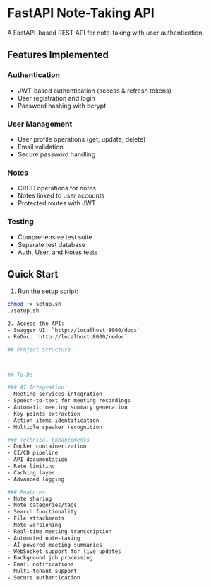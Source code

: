 # FastAPI Note-Taking API

A FastAPI-based REST API for note-taking with user authentication.

## Features Implemented

### Authentication
- JWT-based authentication (access & refresh tokens)
- User registration and login
- Password hashing with bcrypt

### User Management
- User profile operations (get, update, delete)
- Email validation
- Secure password handling

### Notes
- CRUD operations for notes
- Notes linked to user accounts
- Protected routes with JWT

### Testing
- Comprehensive test suite
- Separate test database
- Auth, User, and Notes tests

## Quick Start

1. Run the setup script:

```bash
chmod +x setup.sh
./setup.sh

2. Access the API:
- Swagger UI: `http://localhost:8000/docs`
- ReDoc: `http://localhost:8000/redoc`

## Project Structure



## To-Do

### AI Integration
- Meeting services integration
- Speech-to-text for meeting recordings
- Automatic meeting summary generation
- Key points extraction
- Action items identification
- Multiple speaker recognition

### Technical Enhancements
- Docker containerization
- CI/CD pipeline
- API documentation
- Rate limiting
- Caching layer
- Advanced logging

### Features
- Note sharing
- Note categories/tags
- Search functionality
- File attachments
- Note versioning
- Real-time meeting transcription
- Automated note-taking
- AI-powered meeting summaries
- WebSocket support for live updates
- Background job processing
- Email notifications
- Multi-tenant support
- Secure authentication



